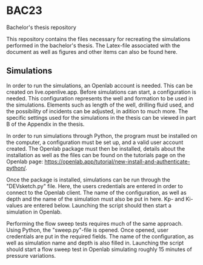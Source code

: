 # BAC23
Bachelor's thesis repository

This repository contains the files necessary for recreating the simulations performed in the bachelor's thesis. The Latex-file associated with the document as well as figures and other items can also be found here.

## Simulations
In order to run the simulations, an Openlab account is needed. This can be created on live.openlive.app. 
Before simulations can start, a configuration is needed. This configuration represents the well and formation to be used in the simulations. Elements such as length of the well, drilling fluid used, and the possibility of incidents can be adjusted, in adition to much more. The specific settings used for the simulations in the thesis can be viewed in part B of the Appendix in the thesis.

In order to run simulations through Python, the program must be installed on the computer, a configuration must be set up, and a valid user account created. The Openlab package must then be installed, details about the installation as well as the files can be found on the tutorials page on the Openlab page: https://openlab.app/tutorial/new-install-and-authenticate-python/.

Once the package is installed, simulations can be run through the "DEVsketch.py" file. Here, the users credentials are entered in order to connect to the Openlab client. The name of the configuration, as well as depth and the name of the simulation must also be put in here. Kp- and Ki-values are entered below. Launching the script should then start a simulation in Openlab.

Performing the flow sweep tests requires much of the same approach. Using Python, the "sweep.py"-file is opened. Once opened, user credentials are put in the required fields. The name of the configuration, as well as simulation name and depth is also filled in. Launching the script should start a flow sweep test in Openlab simulating roughly 15 minutes of pressure variations.
